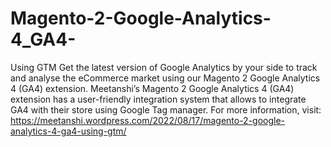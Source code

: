 # Magento-2-Google-Analytics-4_GA4-
 Using GTM Get the latest version of Google Analytics by your side to track and analyse the eCommerce market using our Magento 2 Google Analytics 4 (GA4) extension. Meetanshi’s Magento 2 Google Analytics 4 (GA4) extension has a user-friendly integration system that allows to integrate GA4 with their store using Google Tag manager.   For more information, visit: https://meetanshi.wordpress.com/2022/08/17/magento-2-google-analytics-4-ga4-using-gtm/
